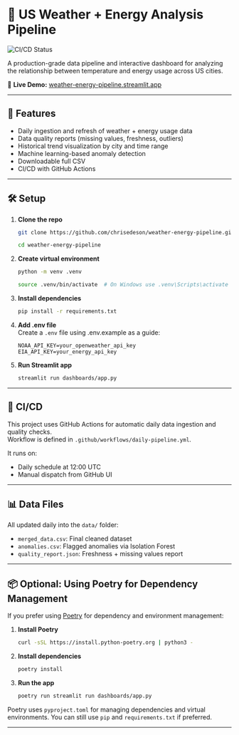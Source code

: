 # 🔌 US Weather + Energy Analysis Pipeline

![CI/CD Status](https://github.com/chrisedeson/weather-energy-pipeline/actions/workflows/daily-pipeline.yml/badge.svg)

A production-grade data pipeline and interactive dashboard for analyzing the relationship between temperature and energy usage across US cities.

🔗 **Live Demo:** [weather-energy-pipeline.streamlit.app](https://weather-energy-pipeline.streamlit.app/)

---

## 🚀 Features

- Daily ingestion and refresh of weather + energy usage data
- Data quality reports (missing values, freshness, outliers)
- Historical trend visualization by city and time range
- Machine learning-based anomaly detection
- Downloadable full CSV
- CI/CD with GitHub Actions

---

## 🛠️ Setup

1. **Clone the repo**  
   ```bash
   git clone https://github.com/chrisedeson/weather-energy-pipeline.git

   cd weather-energy-pipeline
   ```

2. **Create virtual environment**
   ```bash
   python -m venv .venv

   source .venv/bin/activate  # On Windows use .venv\Scripts\activate
   ```

3. **Install dependencies**
   ```bash
   pip install -r requirements.txt
   ```

4. **Add .env file**  
   Create a `.env` file using .env.example as a guide:
   ```
   NOAA_API_KEY=your_openweather_api_key
   EIA_API_KEY=your_energy_api_key
   ```

5. **Run Streamlit app**
   ```bash
   streamlit run dashboards/app.py
   ```

---

## 🧪 CI/CD

This project uses GitHub Actions for automatic daily data ingestion and quality checks.  
Workflow is defined in `.github/workflows/daily-pipeline.yml`.

It runs on:
- Daily schedule at 12:00 UTC
- Manual dispatch from GitHub UI

---

## 📊 Data Files

All updated daily into the `data/` folder:

- `merged_data.csv`: Final cleaned dataset
- `anomalies.csv`: Flagged anomalies via Isolation Forest
- `quality_report.json`: Freshness + missing values report

---

## 📦 Optional: Using Poetry for Dependency Management

If you prefer using [Poetry](https://python-poetry.org/) for dependency and environment management:

1. **Install Poetry**  
   ```bash
   curl -sSL https://install.python-poetry.org | python3 -
   ```

2. **Install dependencies**  
   ```bash
   poetry install
   ```

3. **Run the app**  
   ```bash
   poetry run streamlit run dashboards/app.py
   ```

Poetry uses `pyproject.toml` for managing dependencies and virtual environments. You can still use `pip` and `requirements.txt` if preferred.

---